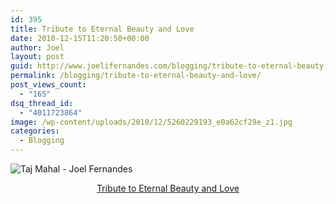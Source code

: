 ```yaml
---
id: 395
title: Tribute to Eternal Beauty and Love
date: 2010-12-15T11:20:50+00:00
author: Joel
layout: post
guid: http://www.joelifernandes.com/blogging/tribute-to-eternal-beauty-and-love/
permalink: /blogging/tribute-to-eternal-beauty-and-love/
post_views_count:
  - "165"
dsq_thread_id:
  - "4011723864"
image: /wp-content/uploads/2010/12/5260229193_e0a62cf29e_z1.jpg
categories:
  - Blogging
---
```

<img class="aligncenter" src="http://farm6.staticflickr.com/5003/5260229193_e0a62cf29e_z.jpg" alt="Taj Mahal - Joel Fernandes" />

<p style="text-align: center;">
  <a href="http://www.flickr.com/photos/joelfernandes/5260229193/">Tribute to Eternal Beauty and Love</a>
</p>